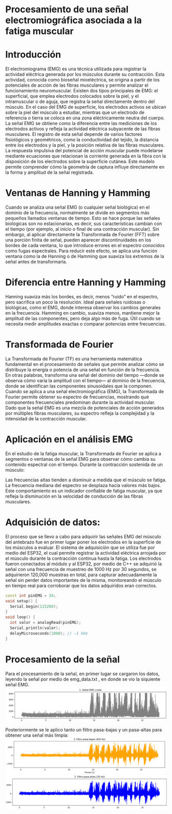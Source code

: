 # Procesamiento de una señal electromiográfica asociada a la fatiga muscular

# Introducción

El electromiograma (EMG) es una técnica utilizada para registrar la actividad eléctrica generada por los músculos durante su contracción. Esta actividad, conocida como bioseñal mioeléctrica, se origina a partir de los potenciales de acción de las fibras musculares y permite analizar el funcionamiento neuromuscular. Existen dos tipos principales de EMG: el superficial, que emplea electrodos colocados sobre la piel, y el intramuscular o de aguja, que registra la señal directamente dentro del músculo.
En el caso del EMG de superficie, los electrodos activos se ubican sobre la piel del músculo a estudiar, mientras que un electrodo de referencia o tierra se coloca en una zona eléctricamente neutra del cuerpo. La señal EMG se obtiene como la diferencia entre las mediciones de los electrodos activos y refleja la actividad eléctrica subyacente de las fibras musculares.
El registro de esta señal depende de varios factores fisiológicos y geométricos, como la conductividad del tejido, la distancia entre los electrodos y la piel, y la posición relativa de las fibras musculares. La respuesta impulsiva del potencial de acción muscular puede modelarse mediante ecuaciones que relacionan la corriente generada en la fibra con la disposición de los electrodos sobre la superficie cutánea. Este modelo permite comprender cómo la geometría de captura influye directamente en la forma y amplitud de la señal registrada.

# Ventanas de Hanning y Hamming

Cuando se analiza una señal EMG (o cualquier señal biológica) en el dominio de la frecuencia, normalmente se divide en segmentos más pequeños llamados ventanas de tiempo. Esto se hace porque las señales biológicas son no estacionarias, es decir, sus características cambian con el tiempo (por ejemplo, al inicio o final de una contracción muscular).
Sin embargo, al aplicar directamente la Transformada de Fourier (FFT) sobre una porción finita de señal, pueden aparecer discontinuidades en los bordes de cada ventana, lo que introduce errores en el espectro conocidos como fugas espectrales.
Para reducir este efecto, se aplica una función ventana como la de Hanning o de Hamming que suaviza los extremos de la señal antes de transformarla.

# Diferencia entre Hanning y Hamming

Hanning suaviza más los bordes, es decir, menos “ruido” en el espectro, pero sacrifica un poco la resolución. Ideal para señales ruidosas o biológicas, como el EMG, 
donde interesa observar los cambios generales en la frecuencia. Hamming en cambio, suaviza menos, mantiene mejor la amplitud de las componentes, pero deja algo más de fuga. 
Útil cuando se necesita medir amplitudes exactas o comparar potencias entre frecuencias.

# Transformada de Fourier

La Transformada de Fourier (TF) es una herramienta matemática fundamental en el procesamiento de señales que permite analizar cómo se distribuye la energía o potencia de una señal en función de la frecuencia. En otras palabras, transforma una señal del dominio del tiempo —donde se observa cómo varía la amplitud con el tiempo— al dominio de la frecuencia, donde se identifican las componentes sinusoidales que la componen.
Cuando se aplica a una señal electromiográfica (EMG), la Transformada de Fourier permite obtener su espectro de frecuencias, mostrando qué componentes frecuenciales predominan durante la actividad muscular. Dado que la señal EMG es una mezcla de potenciales de acción generados por múltiples fibras musculares, su espectro refleja la complejidad y la intensidad de la contracción muscular.

# Aplicación en el análisis EMG

En el estudio de la fatiga muscular, la Transformada de Fourier se aplica a segmentos o ventanas de la señal EMG para observar cómo cambia su contenido espectral con el tiempo.
Durante la contracción sostenida de un músculo:

Las frecuencias altas tienden a disminuir a medida que el músculo se fatiga.
La frecuencia mediana del espectro se desplaza hacia valores más bajos.
Este comportamiento es un indicador confiable de fatiga muscular, ya que refleja la disminución en la velocidad de conducción de las fibras musculares.

# Adquisición de datos:

El proceso que se llevo a cabo para adquirir las señales EMG del músculo del antebrazo fue en primer lugar poner los electrodos en la superficie de los músculos a evaluar. El sistema de adquisición que se utiliza fue por medio del ESP32, el cual permite registrar la actividad eléctrica arrojada por el músculo durante la contracción continua hasta la fatiga. Los electrodos fueron conectados al módulo y al ESP32, por medio de C++ se adquirió la señal con una frecuencia de muestreo de 1000 Hz por 30 segundos, se adquirieron 120,000 muestras en total, para capturar adecuadamente la señal sin perder datos importantes de la misma, monitoreando el músculo en tiempo real para corroborar que los datos adquiridos eran correctos.

```cpp
const int pinEMG = 34;
void setup() {
  Serial.begin(115200);
}
void loop() {
  int valor = analogRead(pinEMG);
  Serial.println(valor);
  delayMicroseconds(1000); // ~1 kHz 
}
```

# Procesamiento de la señal

Para el procesamiento de la señal, en primer lugar se cargaron los datos, leyendo la señal por medio de emg_data.txt , en donde se vio la siquiente señal EMG.
![image](https://github.com/felipeacosta-m/Lab4-electromiograficas-EMG/blob/218374babc0bd294ab3fe1c2a55f3b79e4ec4d1a/Se%C3%B1al%20original.png)

Posteriormente se le aplico tanto un filtro pasa-bajas y un pasa-altas para obtener una señal más limpia:
![image](https://github.com/felipeacosta-m/Lab4-electromiograficas-EMG/blob/608ab3b3ab8cb94d916754076b1dfacb209c5ec4/Filtro%20pasa-bajas.png)
![image](https://github.com/felipeacosta-m/Lab4-electromiograficas-EMG/blob/608ab3b3ab8cb94d916754076b1dfacb209c5ec4/Filtro%20pasa-altas.png)

